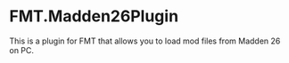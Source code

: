 # FMT.Madden26Plugin

This is a plugin for FMT that allows you to load mod files from Madden 26 on PC.
